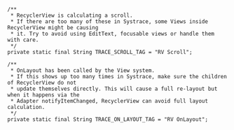 

    /**
     * RecyclerView is calculating a scroll.
     * If there are too many of these in Systrace, some Views inside RecyclerView might be causing
     * it. Try to avoid using EditText, focusable views or handle them with care.
     */
    private static final String TRACE_SCROLL_TAG = "RV Scroll";

    /**
     * OnLayout has been called by the View system.
     * If this shows up too many times in Systrace, make sure the children of RecyclerView do not
     * update themselves directly. This will cause a full re-layout but when it happens via the
     * Adapter notifyItemChanged, RecyclerView can avoid full layout calculation.
     */
    private static final String TRACE_ON_LAYOUT_TAG = "RV OnLayout";
